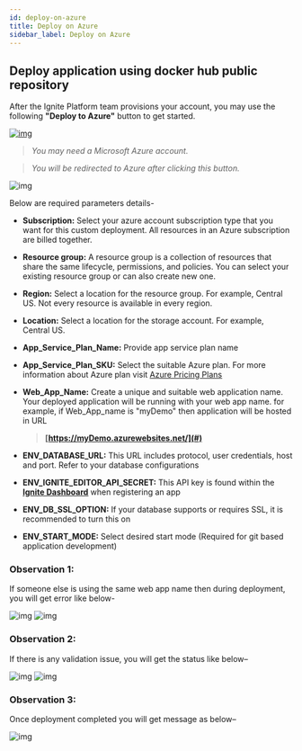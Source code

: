 ```yaml
---
id: deploy-on-azure
title: Deploy on Azure
sidebar_label: Deploy on Azure
---
```


## Deploy application using docker hub public repository

After the Ignite Platform team provisions your account, you may use the following **"Deploy to Azure"** button to get started.

<a href="https://portal.azure.com/#create/Microsoft.Template/uri/https%3A%2F%2Fraw.githubusercontent.com%2FCybergroup-Research%2Fignite-runtime-image%2Fmaster%2Fazure-app-service-dockerhub-public-image.json" target="_blank">![img](/assets/docs/deploy-to-azure/deploy-to-azure.png)</a>

> *You may need a Microsoft Azure account.*

> *You will be redirected to Azure after clicking this button.*

![img](/assets/docs/deploy-to-azure/custom-deployment.png)

Below are required parameters details-

- **Subscription:** Select your azure account subscription type that you want for this custom deployment.
All resources in an Azure subscription are billed together.

- **Resource group:** A resource group is a collection of resources that share the same lifecycle, permissions, and policies. You can select your existing resource group or can also create new one.

- **Region:** Select a location for the resource group. For example, Central US. Not every resource is available in every region.

- **Location:** Select a location for the storage account. For example, Central US.

- **App_Service_Plan_Name:** Provide app service plan name

- **App_Service_Plan_SKU:** Select the suitable Azure plan. For more information about Azure plan visit <u><a href="https://azure.microsoft.com/en-us/pricing/details/app-service/linux/" target="_blank">Azure Pricing Plans</a></u>

- **Web_App_Name:** Create a unique and suitable web application name. Your deployed application will be running with your web app name. for example, if Web_App_name is "myDemo" then application will be hosted in URL 
    > **[https://myDemo.azurewebsites.net/](#)**

- **ENV_DATABASE_URL:** This URL includes protocol, user credentials, host and port. Refer to your database configurations

- **ENV_IGNITE_EDITOR_API_SECRET:** This API key is found within the **<u><a href="https://dashboard.cgignite.io/apps" target="_blank">Ignite Dashboard</a></u>** when registering an app

- **ENV_DB_SSL_OPTION:** If your database supports or requires SSL, it is recommended to turn this on

- **ENV_START_MODE:** Select desired start mode (Required for git based application development)

### Observation 1: 
If someone else is using the same web app name then during deployment, you will get error like below-

![img](/assets/docs/deploy-to-azure/deployment-failed.png)
![img](/assets/docs/deploy-to-azure/website-already-exist.png)

### Observation 2: 
If there is any validation issue, you will get the status like below–

![img](/assets/docs/deploy-to-azure/custom-deployment-failed.png)
![img](/assets/docs/deploy-to-azure/custom-deployment-success.png)

### Observation 3: 
Once deployment completed you will get message as below–

![img](/assets/docs/deploy-to-azure/deployment-complete-msg.png)



